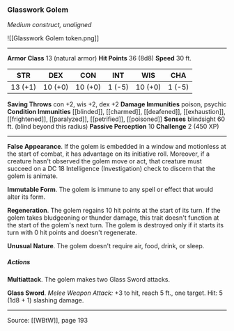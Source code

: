### Glasswork Golem
_Medium construct, unaligned_

![[Glasswork Golem token.png]]


---

**Armor Class** 13 (natural armor)
**Hit Points** 36 (8d8)
**Speed** 30 ft.

| STR     | DEX     | CON     | INT     | WIS     | CHA     |
|---------|---------|---------|---------|---------|---------|
| 13 (+1) | 10 (+0) | 10 (+0) | 1 (-5) | 10 (+0) | 1 (-5) |

**Saving Throws** con +2, wis +2, dex +2
**Damage Immunities** poison, psychic
**Condition Immunities** [[blinded]], [[charmed]], [[deafened]], [[exhaustion]], [[frightened]], [[paralyzed]], [[petrified]], [[poisoned]]
**Senses** blindsight 60 ft. (blind beyond this radius)
**Passive Perception** 10
**Challenge** 2 (450 XP)

---

**False Appearance**. If the golem is embedded in a window and motionless at the start of combat, it has advantage on its initiative roll. Moreover, if a creature hasn't observed the golem move or act, that creature must succeed on a DC 18 Intelligence (Investigation) check to discern that the golem is animate.

**Immutable Form**. The golem is immune to any spell or effect that would alter its form.

**Regeneration**. The golem regains 10 hit points at the start of its turn. If the golem takes bludgeoning or thunder damage, this trait doesn't function at the start of the golem's next turn. The golem is destroyed only if it starts its turn with 0 hit points and doesn't regenerate.

**Unusual Nature**. The golem doesn't require air, food, drink, or sleep.

##### Actions
**Multiattack**. The golem makes two Glass Sword attacks.

**Glass Sword**. _Melee Weapon Attack:_ +3 to hit, reach 5 ft., one target. Hit: 5 (1d8 + 1) slashing damage.


---

Source: [[WBtW]], page 193